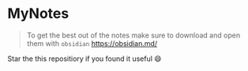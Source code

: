 # MyNotes
> To get the best out of the notes make sure to download and open them with `obsidian`
> https://obsidian.md/

Star the this repositiory if you found it useful :smile:
